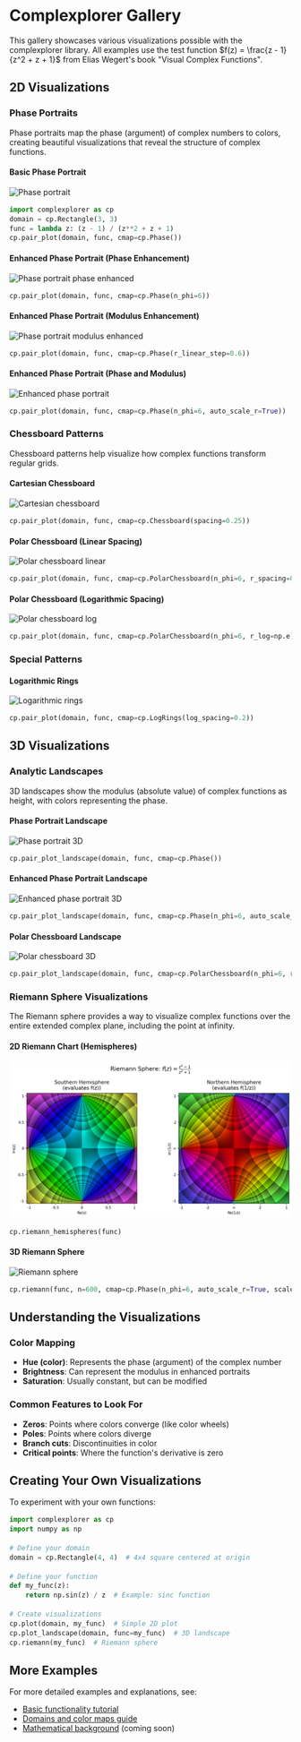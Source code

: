 # Complexplorer Gallery

This gallery showcases various visualizations possible with the complexplorer library. All examples use the test function $f(z) = \frac{z - 1}{z^2 + z + 1}$ from Elias Wegert's book "Visual Complex Functions".

## 2D Visualizations

### Phase Portraits

Phase portraits map the phase (argument) of complex numbers to colors, creating beautiful visualizations that reveal the structure of complex functions.

#### Basic Phase Portrait
![Phase portrait](../../examples/gallery/Phase_portrait_2d.png)
```python
import complexplorer as cp
domain = cp.Rectangle(3, 3)
func = lambda z: (z - 1) / (z**2 + z + 1)
cp.pair_plot(domain, func, cmap=cp.Phase())
```

#### Enhanced Phase Portrait (Phase Enhancement)
![Phase portrait phase enhanced](../../examples/gallery/Phase_portrait_phase_enhanced_2d.png)
```python
cp.pair_plot(domain, func, cmap=cp.Phase(n_phi=6))
```

#### Enhanced Phase Portrait (Modulus Enhancement)
![Phase portrait modulus enhanced](../../examples/gallery/Phase_portrait_modulus_enhanced_2d.png)
```python
cp.pair_plot(domain, func, cmap=cp.Phase(r_linear_step=0.6))
```

#### Enhanced Phase Portrait (Phase and Modulus)
![Enhanced phase portrait](../../examples/gallery/Enhanced_phase_portrait_phase_and_modulus_enhanced_2d.png)
```python
cp.pair_plot(domain, func, cmap=cp.Phase(n_phi=6, auto_scale_r=True))
```

### Chessboard Patterns

Chessboard patterns help visualize how complex functions transform regular grids.

#### Cartesian Chessboard
![Cartesian chessboard](../../examples/gallery/Cartesian_chessboard_2d.png)
```python
cp.pair_plot(domain, func, cmap=cp.Chessboard(spacing=0.25))
```

#### Polar Chessboard (Linear Spacing)
![Polar chessboard linear](../../examples/gallery/Polar_chessboard_linear_modulus_spacing_2d.png)
```python
cp.pair_plot(domain, func, cmap=cp.PolarChessboard(n_phi=6, r_spacing=0.25))
```

#### Polar Chessboard (Logarithmic Spacing)
![Polar chessboard log](../../examples/gallery/Polar_chessboard_log_modulus_spacing_2d.png)
```python
cp.pair_plot(domain, func, cmap=cp.PolarChessboard(n_phi=6, r_log=np.e))
```

### Special Patterns

#### Logarithmic Rings
![Logarithmic rings](../../examples/gallery/Logarithmic_rings_2d.png)
```python
cp.pair_plot(domain, func, cmap=cp.LogRings(log_spacing=0.2))
```

## 3D Visualizations

### Analytic Landscapes

3D landscapes show the modulus (absolute value) of complex functions as height, with colors representing the phase.

#### Phase Portrait Landscape
![Phase portrait 3D](../../examples/gallery/Phase_portrait_3d.png)
```python
cp.pair_plot_landscape(domain, func, cmap=cp.Phase())
```

#### Enhanced Phase Portrait Landscape
![Enhanced phase portrait 3D](../../examples/gallery/Enhanced_phase_portrait_phase_and_modulus_enhanced_3d.png)
```python
cp.pair_plot_landscape(domain, func, cmap=cp.Phase(n_phi=6, auto_scale_r=True))
```

#### Polar Chessboard Landscape
![Polar chessboard 3D](../../examples/gallery/Polar_chessboard_log_modulus_spacing_3d.png)
```python
cp.pair_plot_landscape(domain, func, cmap=cp.PolarChessboard(n_phi=6, r_log=np.e))
```

### Riemann Sphere Visualizations

The Riemann sphere provides a way to visualize complex functions over the entire extended complex plane, including the point at infinity.

#### 2D Riemann Chart (Hemispheres)
![Riemann charts](../../examples/gallery/riemann_chart_2d.png)
```python
cp.riemann_hemispheres(func)
```

#### 3D Riemann Sphere
![Riemann sphere](../../examples/gallery/riemann_sphere_3d.png)
```python
cp.riemann(func, n=600, cmap=cp.Phase(n_phi=6, auto_scale_r=True, scale_radius=1.6))
```

## Understanding the Visualizations

### Color Mapping
- **Hue (color)**: Represents the phase (argument) of the complex number
- **Brightness**: Can represent the modulus in enhanced portraits
- **Saturation**: Usually constant, but can be modified

### Common Features to Look For
- **Zeros**: Points where colors converge (like color wheels)
- **Poles**: Points where colors diverge
- **Branch cuts**: Discontinuities in color
- **Critical points**: Where the function's derivative is zero

## Creating Your Own Visualizations

To experiment with your own functions:

```python
import complexplorer as cp
import numpy as np

# Define your domain
domain = cp.Rectangle(4, 4)  # 4x4 square centered at origin

# Define your function
def my_func(z):
    return np.sin(z) / z  # Example: sinc function

# Create visualizations
cp.plot(domain, my_func)  # Simple 2D plot
cp.plot_landscape(domain, func=my_func)  # 3D landscape
cp.riemann(my_func)  # Riemann sphere
```

## More Examples

For more detailed examples and explanations, see:
- [Basic functionality tutorial](../../examples/plots_example.ipynb)
- [Domains and color maps guide](../../examples/domains_cmaps_example.ipynb)
- [Mathematical background](../mathematical_background.md) (coming soon)